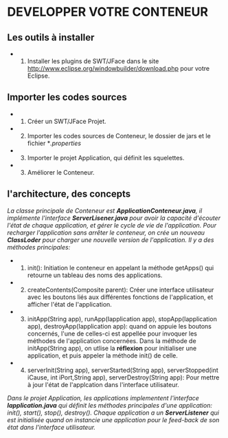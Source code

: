 # DEVELOPPER VOTRE CONTENEUR
## Les outils à installer 
  - 1. Installer les plugins de SWT/JFace dans le site http://www.eclipse.org/windowbuilder/download.php pour votre Eclipse.
## Importer les codes sources
  - 1. Créer un SWT/JFace Projet.
  - 2. Importer les codes sources de Conteneur, le dossier de jars et le fichier **.properties*
  - 3. Importer le projet Application, qui définit les squelettes.
  - 3. Améliorer le Conteneur.
##  l'architecture, des concepts
*La classe principale de Conteneur est **ApplicationConteneur.java**, il implémente l'interface **ServerLisener.java** pour avoir la capacité d'écouter l'état de chaque application, et gérer le cycle de vie de l'application. Pour recharger l'application sans arrêter le conteneur, on crée un nouveau **ClassLoder** pour charger une nouvelle version de l'application.
Il y a des méthodes principales:*
 - 1.  init(): Initiation le conteneur en appelant la méthode getApps() qui retourne un tableau des noms des applications.
 - 2.  createContents(Composite parent): Créer une interface utilisateur avec les boutons liés aux différentes fonctions de l'application, et afficher l'état de l'application.
 - 3. initApp(String app), runApp(Iapplication app), stopApp(Iapplication app), destroyApp(Iapplication app): quand on appuie les boutons concernés, l'une de celles-ci est appellée pour invoquer les méthodes de l'application concernées. Dans la méthode de initApp(String app), on utlise la __réflexion__ pour initialiser une application, et puis appeler la méthode init() de celle.
 - 4. serverInit(String app), serverStarted(String app), serverStopped(int iCause, int iPort,String app), serverDestroy(String app): Pour mettre à jour l'état de l'applcation dans l'interface utilisateur.

*Dans le projet Application, les applications implementent l'interface **Iapplication.java** qui définit les méthodes principales d'une application: init(), start(), stop(), destroy(). Chaque application a un **ServerListener** qui est initialisée quand on instancie une application pour le feed-back de son état dans l'interface utilisateur.*
 


